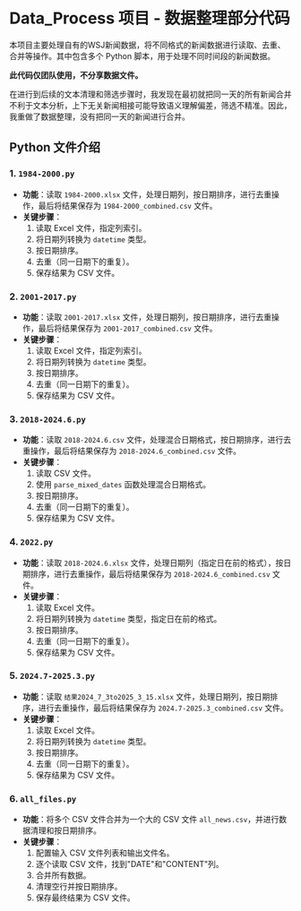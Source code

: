 # Data_Process 项目 - 数据整理部分代码

本项目主要处理自有的WSJ新闻数据，将不同格式的新闻数据进行读取、去重、合并等操作。其中包含多个 Python 脚本，用于处理不同时间段的新闻数据。

**此代码仅团队使用，不分享数据文件。**

在进行到后续的文本清理和筛选步骤时，我发现在最初就把同一天的所有新闻合并不利于文本分析，上下无关新闻相接可能导致语义理解偏差，筛选不精准。因此，我重做了数据整理，没有把同一天的新闻进行合并。

## Python 文件介绍

### 1. `1984-2000.py`
- **功能**：读取 `1984-2000.xlsx` 文件，处理日期列，按日期排序，进行去重操作，最后将结果保存为 `1984-2000_combined.csv` 文件。
- **关键步骤**：
  1. 读取 Excel 文件，指定列索引。
  2. 将日期列转换为 `datetime` 类型。
  3. 按日期排序。
  4. 去重（同一日期下的重复）。 
  5. 保存结果为 CSV 文件。

### 2. `2001-2017.py`
- **功能**：读取 `2001-2017.xlsx` 文件，处理日期列，按日期排序，进行去重操作，最后将结果保存为 `2001-2017_combined.csv` 文件。
- **关键步骤**：
  1. 读取 Excel 文件，指定列索引。
  2. 将日期列转换为 `datetime` 类型。
  3. 按日期排序。
  4. 去重（同一日期下的重复）。 
  5. 保存结果为 CSV 文件。

### 3. `2018-2024.6.py`
- **功能**：读取 `2018-2024.6.csv` 文件，处理混合日期格式，按日期排序，进行去重操作，最后将结果保存为 `2018-2024.6_combined.csv` 文件。
- **关键步骤**：
  1. 读取 CSV 文件。
  2. 使用 `parse_mixed_dates` 函数处理混合日期格式。
  3. 按日期排序。
  4. 去重（同一日期下的重复）。 
  5. 保存结果为 CSV 文件。

### 4. `2022.py`
- **功能**：读取 `2018-2024.6.xlsx` 文件，处理日期列（指定日在前的格式），按日期排序，进行去重操作，最后将结果保存为 `2018-2024.6_combined.csv` 文件。
- **关键步骤**：
  1. 读取 Excel 文件。
  2. 将日期列转换为 `datetime` 类型，指定日在前的格式。
  3. 按日期排序。
  4. 去重（同一日期下的重复）。 
  5. 保存结果为 CSV 文件。

### 5. `2024.7-2025.3.py`
- **功能**：读取 `结果2024_7_3to2025_3_15.xlsx` 文件，处理日期列，按日期排序，进行去重操作，最后将结果保存为 `2024.7-2025.3_combined.csv` 文件。
- **关键步骤**：
  1. 读取 Excel 文件。
  2. 将日期列转换为 `datetime` 类型。
  3. 按日期排序。
  4. 去重（同一日期下的重复）。 
  5. 保存结果为 CSV 文件。

### 6. `all_files.py`
- **功能**：将多个 CSV 文件合并为一个大的 CSV 文件 `all_news.csv`，并进行数据清理和按日期排序。
- **关键步骤**：
  1. 配置输入 CSV 文件列表和输出文件名。
  2. 逐个读取 CSV 文件，找到"DATE"和"CONTENT"列。
  3. 合并所有数据。
  4. 清理空行并按日期排序。
  5. 保存最终结果为 CSV 文件。

